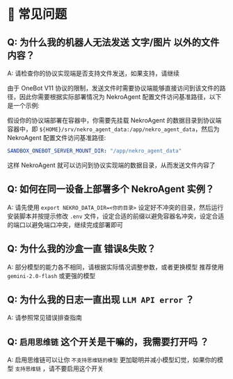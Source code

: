 # 📖 常见问题

## Q: 为什么我的机器人无法发送 文字/图片 以外的文件内容？

A: 请检查你的协议实现端是否支持文件发送，如果支持，请继续

由于 OneBot V11 协议的限制，发送文件时需要协议端能够直接访问到该文件的路径，因此你需要根据实际部署情况为 NekroAgent 配置文件访问基准路径，以下是一个示例:

假设你的协议端部署在容器中，你需要先挂载 NekroAgent 的数据目录到协议端容器中，即 `${HOME}/srv/nekro_agent_data:/app/nekro_agent_data`，然后为 NekroAgent 配置文件访问基准路径:

```yaml
SANDBOX_ONEBOT_SERVER_MOUNT_DIR: "/app/nekro_agent_data"
```

这样 NekroAgent 就可以访问到协议实现端的数据目录，从而发送文件内容了

## Q: 如何在同一设备上部署多个 NekroAgent 实例？

A: 请先使用 `export NEKRO_DATA_DIR=<你的目录>` 设定好不冲突的目录，然后运行安装脚本并按提示修改 `.env` 文件，设定合适的前缀以避免容器名冲突，设定合适的端口以避免端口冲突，继续完成部署即可

## Q: 为什么我的沙盒一直 错误&失败？

A: 部分模型的能力各不相同，请根据实际情况调整参数，或者更换模型
推荐使用 `gemini-2.0-flash` 或更强的模型

## Q: 为什么我的日志一直出现 `LLM API error` ？

A: 请参照常见错误排查指南

## Q: `启用思维链` 这个开关是干嘛的，我需要打开吗 ？

A: 启用思维链可以让你 `不支持思维链的模型` 更加聪明并减小模型幻觉，如果你的模型 `支持思维链` ，请不要启用这个开关